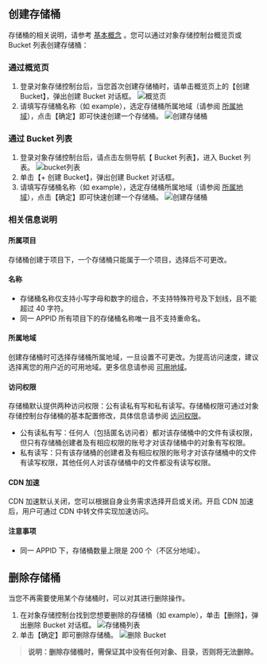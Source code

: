 ## 创建存储桶

存储桶的相关说明，请参考 [基本概念](/document/product/436/6225) 。您可以通过对象存储控制台概览页或 Bucket 列表创建存储桶：
### 通过概览页
 1. 登录对象存储控制台后，当您首次创建存储桶时，请单击概览页上的【创建 Bucket】，弹出创建 Bucket 对话框。
![概览页](http://imgcache.tcecqpoc.fsphere.cn/image/mc.qcloudimg.com/static/img/94a92b09d6dd58e9de2e9a3c8a3c3586/image.png)
 2. 请填写存储桶名称（如 example），选定存储桶所属地域（请参阅 [所属地域](#所属地域)），点击【确定】即可快速创建一个存储桶。
![创建存储桶](https:http://imgcache.tcecqpoc.fsphere.cn/image/mc.qcloudimg.com/static/img/063867e6fe748c848b296fe9a32e446b/image.png)

### 通过 Bucket 列表 
 1. 登录对象存储控制台后，请点击左侧导航【 Bucket 列表】，进入 Bucket 列表。
![bucket列表](http://imgcache.tcecqpoc.fsphere.cn/image/mc.qcloudimg.com/static/img/cbf6035188d87166c3fc7dd4c0f40b2d/image.png)
 2. 单击【+ 创建 Bucket】，弹出创建 Bucket 对话框。
 3. 请填写存储桶名称（如 example），选定存储桶所属地域（请参阅 [所属地域](#所属地域)），点击【确定】即可快速创建一个存储桶。
![创建存储桶](https:http://imgcache.tcecqpoc.fsphere.cn/image/mc.qcloudimg.com/static/img/063867e6fe748c848b296fe9a32e446b/image.png)

### 相关信息说明
#### 所属项目
存储桶创建于项目下，一个存储桶只能属于一个项目，选择后不可更改。
#### 名称
- 存储桶名称仅支持小写字母和数字的组合，不支持特殊符号及下划线，且不能超过 40 字符。
- 同一 APPID 所有项目下的存储桶名称唯一且不支持重命名。

<span id="所属地域"></span>
#### 所属地域
创建存储桶时可选择存储桶所属地域，一旦设置不可更改。为提高访问速度，建议选择离您的用户近的可用地域。更多信息请参阅 [可用地域](/document/product/436/6224)。
#### 访问权限
存储桶默认提供两种访问权限：公有读私有写和私有读写。存储桶权限可通过对象存储控制台存储桶的基本配置修改，具体信息请参阅 [访问权限](/document/product/436/6247)。
- 公有读私有写：任何人（包括匿名访问者）都对该存储桶中的文件有读权限，但只有存储桶创建者及有相应权限的账号才对该存储桶中的对象有写权限。 
- 私有读写：只有该存储桶的创建者及有相应权限的账号才对该存储桶中的文件有读写权限，其他任何人对该存储桶中的文件都没有读写权限。

#### CDN 加速
CDN 加速默认关闭，您可以根据自身业务需求选择开启或关闭。开启 CDN 加速后，用户可通过 CDN 中转文件实现加速访问。
#### 注意事项
- 同一 APPID 下，存储桶数量上限是 200 个（不区分地域）。


## 删除存储桶

当您不再需要使用某个存储桶时，可以对其进行删除操作。
1. 在对象存储控制台找到您想要删除的存储桶（如 example），单击【删除】，弹出删除 Bucket 对话框。
![存储桶列表](http://imgcache.tcecqpoc.fsphere.cn/image/mc.qcloudimg.com/static/img/d1adc73b2bd64240ebaec2eca9ce20f1/image.png)
2. 单击【确定】即可删除存储桶。
![删除 Bucket](http://imgcache.tcecqpoc.fsphere.cn/image/mc.qcloudimg.com/static/img/36a867a55c69f525cd955adb8d1ce9f4/image.png)

> **说明：删除存储桶时，需保证其中没有任何对象、目录，否则将无法删除。**


